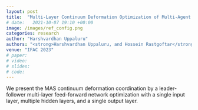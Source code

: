 ```yaml
---
layout: post
title:  "Multi-Layer Continuum Deformation Optimization of Multi-Agent Systems"
# date:   2021-10-07 19:10 +00:00
image: /images/ref_config.png
categories: research
author: "Harshvardhan Uppaluru"
authors: "<strong>Harshvardhan Uppaluru, and Hossein Rastgoftar</strong>"
venue: "IFAC 2023"
# paper:
# video:
# slides:
# code:
---
```

We present the MAS continuum deformation coordination by a leader-follower multi-layer feed-forward network optimization with a single input layer, multiple hidden layers, and a single output layer.
